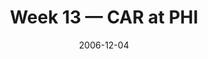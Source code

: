 ---
layout: game
title: Week 13 — CAR at PHI
season: 2006
game_id: 2006_13_CAR_PHI
week: 13
date: 2006-12-04
home_team: PHI
away_team: CAR
final_home: 27
final_away: 24
pbp_url: /assets/data/pbp/2006/2006_13_CAR_PHI.csv.gz
---